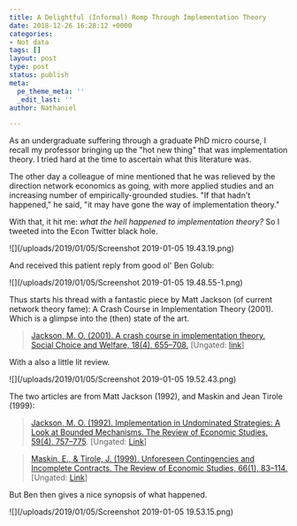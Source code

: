 ```yaml
---
title: A Delightful (Informal) Romp Through Implementation Theory
date: 2018-12-26 16:28:12 +0000
categories:
- Not data
tags: []
layout: post
type: post
status: publish
meta:
  pe_theme_meta: ''
  _edit_last: ''
author: Nathaniel

---
```

As an undergraduate suffering through a graduate PhD micro course, I recall my professor bringing up the "hot new thing" that was implementation theory. I tried hard at the time to ascertain what this literature was.

The other day a colleague of mine mentioned that he was relieved by the direction network economics as going, with more applied studies and an increasing number of empirically-grounded studies. "If that hadn't happened," he said, "it may have gone the way of implementation theory." 

With that, it hit me: _what the hell happened to implementation theory?_ So I tweeted into the Econ Twitter black hole.

![](/uploads/2019/01/05/Screenshot 2019-01-05 19.43.19.png)

And received this patient reply from good ol' Ben Golub:

![](/uploads/2019/01/05/Screenshot 2019-01-05 19.48.55-1.png)

Thus starts his thread with a fantastic piece by Matt Jackson (of current network theory fame): A Crash Course in Implementation Theory (2001). Which is a glimpse into the (then) state of the art.

> [Jackson, M. O. (2001). A crash course in implementation theory. Social Choice and Welfare, 18(4), 655–708.](https://link.springer.com/content/pdf/10.1007/s003550100152.pdf) \[Ungated: [link](https://authors.library.caltech.edu/79990/1/sswp1076.pdf)\]

With a also a little lit review.

![](/uploads/2019/01/05/Screenshot 2019-01-05 19.52.43.png)

The two articles are from Matt Jackson (1992), and Maskin and Jean Tirole (1999):

> [Jackson, M. O. (1992). Implementation in Undominated Strategies: A Look at Bounded Mechanisms. The Review of Economic Studies, 59(4), 757–775](http://dx.doi.org/10.2307/2297996). \[Ungated: [Link](https://www.kellogg.northwestern.edu/research/math/papers/833.pdf)\] 

> [Maskin, E., & Tirole, J. (1999). Unforeseen Contingencies and Incomplete Contracts. The Review of Economic Studies, 66(1), 83–114.](http://dx.doi.org/10.1111/1467-937X.00079) \[Ungated: [Link](https://www.google.com/url?sa=t&rct=j&q=&esrc=s&source=web&cd=5&cad=rja&uact=8&ved=2ahUKEwigj5SWpdbfAhXPdN4KHVzACaAQFjAEegQIBhAC&url=https%3A%2F%2Fwww.sss.ias.edu%2Ffiles%2Fpapers%2Feconpapereight.pdf&usg=AOvVaw2XzSxGBWsgdl7DABnMe9s2)\]

But Ben then gives a nice synopsis of what happened.

![](/uploads/2019/01/05/Screenshot 2019-01-05 19.53.15.png)